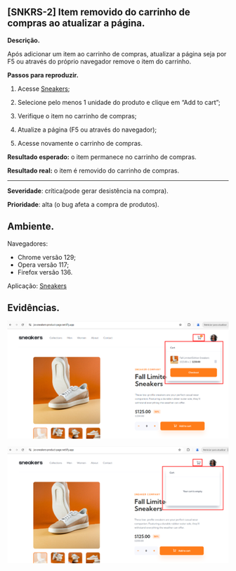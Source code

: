 ## [SNKRS-2] Item removido do carrinho de compras ao atualizar a página.

**Descrição.**

Após adicionar um item ao carrinho de compras, atualizar a página seja por F5 ou através do próprio navegador remove o item do carrinho.

**Passos para reproduzir.**
    
1. Acesse [Sneakers](https://jvs-sneakers-product-page.netlify.app/);

2. Selecione pelo menos 1 unidade do produto e clique em “Add to cart”;

3. Verifique o item no carrinho de compras;

4. Atualize a página (F5 ou através do navegador);

5. Acesse novamente o carrinho de compras.

**Resultado esperado:** o item permanece no carrinho de compras.

**Resultado real:** o item é removido do carrinho de compras.

---

**Severidade**: crítica(pode gerar desistência na compra).

**Prioridade**: alta (o bug afeta a compra de produtos).

## Ambiente.
Navegadores: 

- Chrome versão 129;
- Opera versão 117;
- Firefox versão 136.

Aplicação: [Sneakers](https://jvs-sneakers-product-page.netlify.app/) 

## Evidências.

![](captura1.png)

![](captura2.png)
